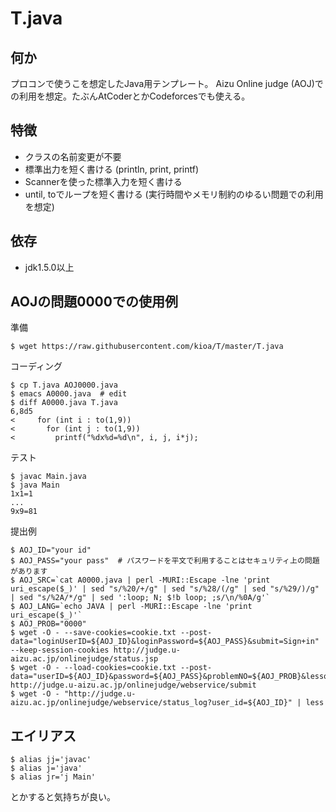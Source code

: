 T.java
====

## 何か
プロコンで使うこを想定したJava用テンプレート。
Aizu Online judge (AOJ)での利用を想定。たぶんAtCoderとかCodeforcesでも使える。

## 特徴
* クラスの名前変更が不要
* 標準出力を短く書ける (println, print, printf)
* Scannerを使った標準入力を短く書ける
* until, toでループを短く書ける (実行時間やメモリ制約のゆるい問題での利用を想定)

## 依存
* jdk1.5.0以上

## AOJの問題0000での使用例

準備

    $ wget https://raw.githubusercontent.com/kioa/T/master/T.java

コーディング

    $ cp T.java AOJ0000.java
    $ emacs A0000.java  # edit
    $ diff A0000.java T.java
    6,8d5
    <     for (int i : to(1,9))
    <       for (int j : to(1,9))
    <         printf("%dx%d=%d\n", i, j, i*j);

テスト

    $ javac Main.java
    $ java Main
    1x1=1
    ...
    9x9=81

提出例

    $ AOJ_ID="your id"
    $ AOJ_PASS="your pass"  # パスワードを平文で利用することはセキュリティ上の問題があります
    $ AOJ_SRC=`cat A0000.java | perl -MURI::Escape -lne 'print uri_escape($_)' | sed "s/%20/+/g" | sed "s/%28/(/g" | sed "s/%29/)/g" | sed "s/%2A/*/g" | sed ':loop; N; $!b loop; ;s/\n/%0A/g'`
    $ AOJ_LANG=`echo JAVA | perl -MURI::Escape -lne 'print uri_escape($_)'`
    $ AOJ_PROB="0000"
    $ wget -O - --save-cookies=cookie.txt --post-data="loginUserID=${AOJ_ID}&loginPassword=${AOJ_PASS}&submit=Sign+in" --keep-session-cookies http://judge.u-aizu.ac.jp/onlinejudge/status.jsp
    $ wget -O - --load-cookies=cookie.txt --post-data="userID=${AOJ_ID}&password=${AOJ_PASS}&problemNO=${AOJ_PROB}&lessonID=&language=${AOJ_LANG}&sourceCode=${AOJ_SRC}" http://judge.u-aizu.ac.jp/onlinejudge/webservice/submit
    $ wget -O - "http://judge.u-aizu.ac.jp/onlinejudge/webservice/status_log?user_id=${AOJ_ID}" | less

## エイリアス

    $ alias jj='javac'
    $ alias j='java'
    $ alias jr='j Main'

とかすると気持ちが良い。
